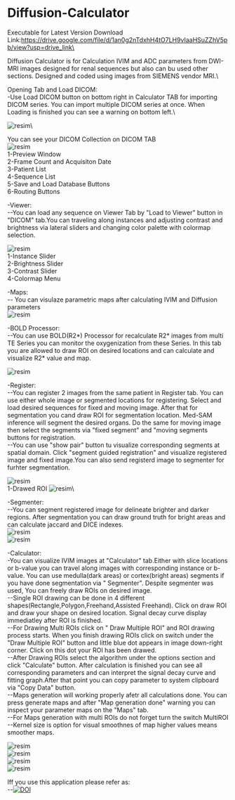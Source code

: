 # Diffusion-Calculator
Executable for Latest Version Download Link:https://drive.google.com/file/d/1an0g2nTdxhH4tO7LH9vIaaHSuZZhV5pb/view?usp=drive_link\

Diffusion Calculator is for Calculation IVIM and ADC parameters from DWI-MRI images designed for renal sequences but also can bu used other sections. Designed and coded using images from SIEMENS vendor MRI.\

Opening Tab and Load DICOM:\
-Use Load DICOM button on bottom right in Calculator TAB for importing DICOM series. You can import multiple DICOM series at once. When Loading is finished you can see a warning on bottom left.\

![resim](assets/img1.png)\



You can see your DICOM Collection on DICOM TAB\
![resim](assets/img2.png)\
1-Preview Window\
2-Frame Count and Acquisiton Date\
3-Patient List\
4-Sequence List\
5-Save and Load Database Buttons\
6-Routing Buttons


-Viewer:\
--You can load any sequence on Viewer Tab by "Load to Viewer" button in "DICOM" tab.You can traveling along instances and adjusting contrast and brightness via lateral sliders and changing color palette with colormap selection.

![resim](assets/img3.png)\
1-Instance Slider\
2-Brightness Slider\
3-Contrast Slider\
4-Colormap Menu

-Maps:\
-- You can visulaze parametric maps after calculating IVIM and Diffusion parameters \
![resim](assets/img4.png)


-BOLD Processor:\
--You can use BOLD(R2*) Processor for recalculate R2* images from multi TE Series you can monitor the oxygenization from these Series. In this tab you are allowed to draw ROI on desired locations and can calculate and visualize R2* value and map.

![resim](assets/img5.png)


-Register:\
--You can register 2 images from the same patient in Register tab. You can use either whole image or segmented locations for registering. Select and load desired sequences for fixed and moving image. After that for segmentation you cand draw ROI for segmentation location. Med-SAM inference will segment the desired organs. Do the same for moving image then select the segments via "fixed segment" and "moving segments buttons for registration.\
--You can use "show pair" button tu visualize corresponding segments at spatial domain. Click "segment guided registration" and visualize registered image and fixed image.You can also send registerd image to segmenter for furhter segmentation.

![resim](assets/img6.png)\
1-Drawed ROI
![resim](assets/img7.png)\

-Segmenter:\
--You can segment registered image for delineate brighter and darker regions. After segmentation you can draw ground truth for bright areas and can calculate jaccard and DICE indexes.\
![resim](assets/img8.png)\
![resim](assets/img9.png)

-Calculator:\
-You can visualize IVIM images at "Calculator" tab.Either with slice locations or b-value you can  travel along images with corresponding instance or b-value. You can use medulla(dark areas) or cortex(bright areas) segments if you have done segmentation via " Segmenter". Despite segmenter was used, You can freely draw ROIs on desired image.\
--Single ROI drawing can be done in 4 different shapes(Rectangle,Polygon,Freehand,Assisted Freehand). Click on draw ROI and draw your shape on desired location. Signal decay curve display immediatley after ROI is finished.\
--For Drawing Multi ROIs click on " Draw Multiple ROI" and ROI drawing process starts. When you finish drawing ROIs click on switch under the "Draw Multiple ROI" button and little blue dot appears in image down-right corner. Click on this dot your ROI has been drawed.\
--After Drawing ROIs select the algorithm under the options section and click "Calculate" button. After calculation is finished you can see all corresponding parameters and can interpret the signal decay curve and fitting graph.After that point you can copy parameter to system clipboard via "Copy Data" button.\
--Maps generation will working properly afetr all calculations done. You can press generate maps and after "Map generation done" warning you can inspect your parameter maps on the "Maps" tab.\
--For Maps generation with multi ROIs do not forget turn the switch MultiROI\
--Kernel size is option for visual smoothnes of map higher values means smoother maps.

![resim](assets/img11.png)\
![resim](assets/img12.png)\
![resim](assets/img13.png)\
![resim](assets/img14.png)


Iff you use this  application please refer  as:\
--[![DOI](https://zenodo.org/badge/842934415.svg)](https://doi.org/10.5281/zenodo.15836050)
